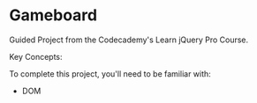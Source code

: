 # Gameboard
Guided Project from the Codecademy's Learn jQuery Pro Course. 

Key Concepts:

To complete this project, you'll need to be familiar with:

- DOM
